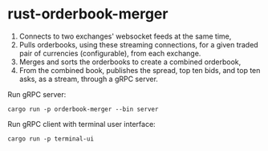# rust-orderbook-merger

1. Connects to two exchanges' websocket feeds at the same time,
2. Pulls orderbooks, using these streaming connections, for a given traded pair of currencies (configurable), from each exchange.
3. Merges and sorts the orderbooks to create a combined orderbook,
4. From the combined book, publishes the spread, top ten bids, and top ten asks, as a stream, through a gRPC server.

Run gRPC server:
```
cargo run -p orderbook-merger --bin server
```

Run gRPC client with terminal user interface:
```
cargo run -p terminal-ui
```